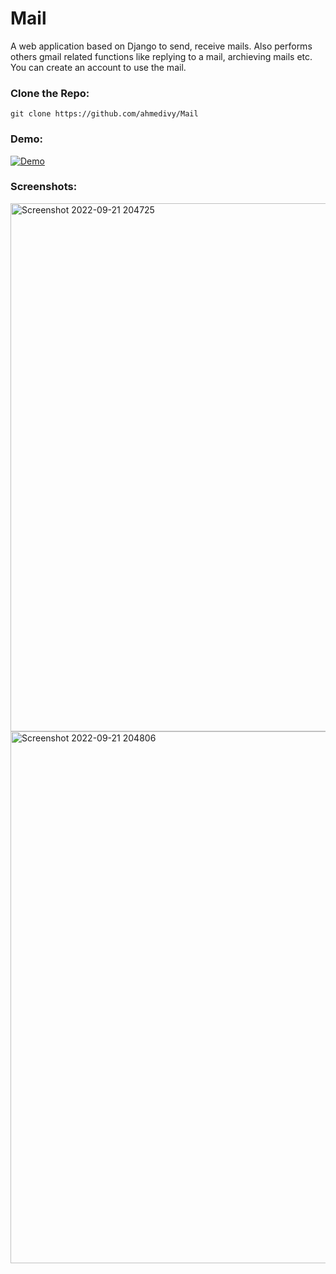 # Mail

A web application based on Django to send, receive mails. Also performs others gmail related functions like replying to a mail, archieving mails etc. You can create an account to use the mail.

### Clone the Repo:
```git clone https://github.com/ahmedivy/Mail```


### Demo:

[![Demo](https://res.cloudinary.com/marcomontalbano/image/upload/v1663776004/video_to_markdown/images/youtube--HWGHadTkQeg-c05b58ac6eb4c4700831b2b3070cd403.jpg)](https://www.youtube.com/watch?v=HWGHadTkQeg "Demo")

### Screenshots:



<img width="845" alt="Screenshot 2022-09-21 204725" src="https://user-images.githubusercontent.com/91587113/191551516-9adb18f6-cc68-4a14-83b0-bee78bc4dd05.png">
<img width="851" alt="Screenshot 2022-09-21 204806" src="https://user-images.githubusercontent.com/91587113/191551523-d0c96dc0-b330-4950-ba4a-8e97fae2cd54.png">
